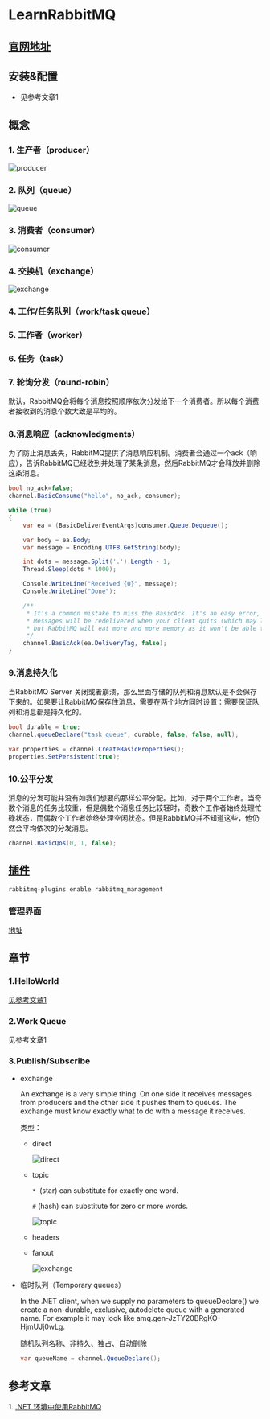 # LearnRabbitMQ
## [官网地址](https://www.rabbitmq.com)

## 安装&配置
- 见参考文章1

## 概念
### 1. 生产者（producer）
![producer](https://www.rabbitmq.com/img/tutorials/producer.png)
### 2. 队列（queue）
![queue](https://www.rabbitmq.com/img/tutorials/queue.png)
### 3. 消费者（consumer）
![consumer](https://www.rabbitmq.com/img/tutorials/consumer.png)
### 4. 交换机（exchange）
![exchange](https://www.rabbitmq.com/img/tutorials/exchanges.png)
### 4. 工作/任务队列（work/task queue）
### 5. 工作者（worker）
### 6. 任务（task）
### 7. 轮询分发（round-robin）
默认，RabbitMQ会将每个消息按照顺序依次分发给下一个消费者。所以每个消费者接收到的消息个数大致是平均的。
### 8.消息响应（acknowledgments）
为了防止消息丢失，RabbitMQ提供了消息响应机制。消费者会通过一个ack（响应），告诉RabbitMQ已经收到并处理了某条消息，然后RabbitMQ才会释放并删除这条消息。
```C#
bool no_ack=false;
channel.BasicConsume("hello", no_ack, consumer);

while (true)
{
    var ea = (BasicDeliverEventArgs)consumer.Queue.Dequeue();

    var body = ea.Body;
    var message = Encoding.UTF8.GetString(body);

    int dots = message.Split('.').Length - 1;
    Thread.Sleep(dots * 1000);

    Console.WriteLine("Received {0}", message);
    Console.WriteLine("Done");

    /**
     * It's a common mistake to miss the BasicAck. It's an easy error, but the consequences are serious. 
     * Messages will be redelivered when your client quits (which may look like random redelivery), 
     * but RabbitMQ will eat more and more memory as it won't be able to release any unacked messages.
     */
    channel.BasicAck(ea.DeliveryTag, false);
}
```
### 9.消息持久化
当RabbitMQ Server 关闭或者崩溃，那么里面存储的队列和消息默认是不会保存下来的。如果要让RabbitMQ保存住消息，需要在两个地方同时设置：需要保证队列和消息都是持久化的。
```C#
bool durable = true;
channel.queueDeclare("task_queue", durable, false, false, null);

var properties = channel.CreateBasicProperties();
properties.SetPersistent(true);
```
### 10.公平分发
消息的分发可能并没有如我们想要的那样公平分配。比如，对于两个工作者。当奇数个消息的任务比较重，但是偶数个消息任务比较轻时，奇数个工作者始终处理忙碌状态，而偶数个工作者始终处理空闲状态。但是RabbitMQ并不知道这些，他仍然会平均依次的分发消息。
```c#
channel.BasicQos(0, 1, false); 
```

## [插件](https://www.rabbitmq.com/management.html)
`rabbitmq-plugins enable rabbitmq_management`
### 管理界面
[地址](http://localhost:15672/)

## 章节
### 1.HelloWorld
[见参考文章1](#doc1)
### 2.Work Queue
见参考文章1
### 3.Publish/Subscribe 

- exchange

    An exchange is a very simple thing. On one side it receives messages from producers and the other side it pushes them to queues. The exchange must know exactly what to do with a message it receives. 
  
    类型：
    - direct
    
        ![direct](https://www.rabbitmq.com/img/tutorials/direct-exchange.png)
    - topic

        `* `(star) can substitute for exactly one word.

        `#` (hash) can substitute for zero or more words.
        
        ![topic](https://www.rabbitmq.com/img/tutorials/python-five.png)
    - headers
    - fanout

        ![exchange](https://www.rabbitmq.com/img/tutorials/exchanges.png)
        
- 临时队列（Temporary queues）
    
    In the .NET client, when we supply no parameters to queueDeclare() we create a non-durable, exclusive, autodelete queue with a generated name. For example it may look like amq.gen-JzTY20BRgKO-HjmUJj0wLg.

    随机队列名称、非持久、独占、自动删除
    ```C#
    var queueName = channel.QueueDeclare();
    ```

## 参考文章
<span id="doc1">1. [.NET 环境中使用RabbitMQ](http://www.cnblogs.com/yangecnu/p/Introduce-RabbitMQ.html) </span>
